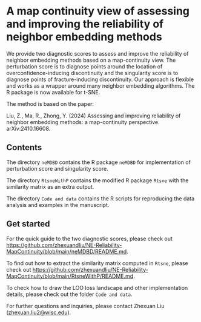 # A map continuity view of assessing and improving the reliability of neighbor embedding methods
We provide two diagnostic scores to assess and improve the reliability of neighbor embedding methods based on a map-continuity view. The perturbation score is to diagnose points around the location of overconfidence-inducing discontinuity and the singularity score is to diagnose points of fracture-inducing discontinuity. Our approach is flexible and works as a wrapper around many neighbor embedding algorithms. The R package is now available for t-SNE.

The method is based on the paper:

Liu, Z., Ma, R., Zhong, Y. (2024) Assessing and improving reliability of neighbor embedding methods: a map-continuity perspective. arXiv:2410.16608.

## Contents
The directory `neMDBD` contains the R package `neMDBD` for implementation of perturbation score and singularity score.

The directory `RtsneWithP` contains the modified R package `Rtsne` with the similarity matrix as an extra output.

The directory `Code and data` contains the R scripts for reproducing the data analysis and examples in the manuscript.

## Get started
For the quick guide to the two diagnostic scores, please check out https://github.com/zhexuandliu/NE-Reliability-MapContinuity/blob/main/neMDBD/README.md.

To find out how to extract the similarity matrix computed in `Rtsne`, please check out https://github.com/zhexuandliu/NE-Reliability-MapContinuity/blob/main/RtsneWithP/README.md.

To check how to draw the LOO loss landscape and other implementation details, please check out the folder `Code and data`.

For further questions and inquiries, please contact Zhexuan Liu (zhexuan.liu2@wisc.edu).
